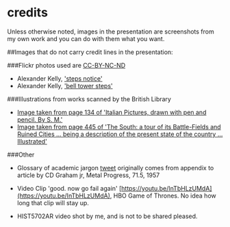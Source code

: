 # credits

Unless otherwise noted, images in the presentation are screenshots from my own work and you can do with them what you want.

##Images that do not carry credit lines in the presentation:

###Flickr photos used are [CC-BY-NC-ND](https://creativecommons.org/licenses/by-nc-nd/2.0/)
- Alexander Kelly, ['steps notice'](https://www.flickr.com/photos/thirdangeluk/3799287378/in/photostream/)
- Alexander Kelly, ['bell tower steps'](https://www.flickr.com/photos/thirdangeluk/3798461709/in/photostream/)

###Illustrations from works scanned by the British Library
- [Image taken from page 134 of 'Italian Pictures, drawn with pen and pencil. By S. M.'](https://c2.staticflickr.com/6/5477/11307026894_892ff39220_b.jpg)
- [Image taken from page 445 of 'The South: a tour of its Battle-Fields and Ruined Cities ... being a description of the present state of the country ... Illustrated'](https://www.flickr.com/photos/britishlibrary/11071988936/in/photolist-hSoQyY)

###Other
- Glossary of academic jargon [tweet](https://twitter.com/ithinkwellHugh/status/760725037863370752) originally comes from appendix to article by CD Graham jr, Metal Progress, 71.5, 1957

- Video Clip
'good. now go fail again' [https://youtu.be/InTbHLzUMdA](https://youtu.be/InTbHLzUMdA), HBO Game of Thrones. No idea how long that clip will stay up.
- HIST5702AR video shot by me, and is not to be shared pleased.
